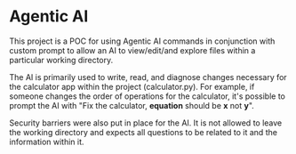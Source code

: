 # Agentic AI
This project is a POC for using Agentic AI commands in conjunction with custom prompt to allow an AI to view/edit/and explore files within a particular working directory.

The AI is primarily used to write, read, and diagnose changes necessary for the calculator app within the project (calculator.py). For example, if someone changes the order of operations for the calculator, it's possible to prompt the AI with "Fix the calculator, **equation** should be **x** not **y**".

Security barriers were also put in place for the AI. It is not allowed to leave the working directory and expects all questions to be related to it and the information within it.
